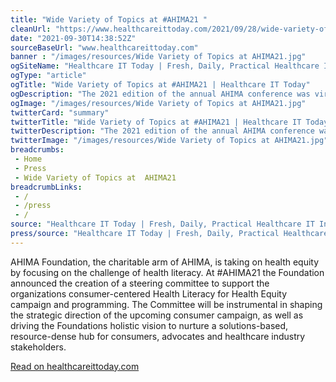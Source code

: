 ```yaml
--- 
title: "Wide Variety of Topics at #AHIMA21 "
cleanUrl: "https://www.healthcareittoday.com/2021/09/28/wide-variety-of-topics-at-ahima21/#comments"
date: "2021-09-30T14:38:52Z"
sourceBaseUrl: "www.healthcareittoday.com"
banner : "/images/resources/Wide Variety of Topics at AHIMA21.jpg"
ogSiteName: "Healthcare IT Today | Fresh, Daily, Practical Healthcare IT Insights"
ogType: "article"
ogTitle: "Wide Variety of Topics at #AHIMA21 | Healthcare IT Today"
ogDescription: "The 2021 edition of the annual AHIMA conference was virtual for the second year in a row. This years event featured a wider array of session topics, a more diverse set of speakers and a different technology platform. It was, in my opinion, even better than last years event from an attendee perspective. David Pogue []"
ogImage: "/images/resources/Wide Variety of Topics at AHIMA21.jpg"
twitterCard: "summary"
twitterTitle: "Wide Variety of Topics at #AHIMA21 | Healthcare IT Today"
twitterDescription: "The 2021 edition of the annual AHIMA conference was virtual for the second year in a row. This years event featured a wider array of session topics, a more diverse set of speakers and a different technology platform. It was, in my opinion, even better than last years event from an attendee perspective. David Pogue []"
twitterImage: "/images/resources/Wide Variety of Topics at AHIMA21.jpg"
breadcrumbs:
 - Home
 - Press
 - Wide Variety of Topics at  AHIMA21
breadcrumbLinks:
 - / 
 - /press
 - / 
source: "Healthcare IT Today | Fresh, Daily, Practical Healthcare IT Insights"
press/source: "Healthcare IT Today | Fresh, Daily, Practical Healthcare IT Insights"
---
```

AHIMA Foundation, the charitable arm of AHIMA, is taking on health equity by focusing on the challenge of health literacy. At #AHIMA21 the Foundation announced the creation of a steering committee to support the organizations consumer-centered Health Literacy for Health Equity campaign and programming. The Committee will be instrumental in shaping the strategic direction of the upcoming consumer campaign, as well as driving the Foundations holistic vision to nurture a solutions-based, resource-dense hub for consumers, advocates and healthcare industry stakeholders.  
  
[Read on healthcareittoday.com](https://www.healthcareittoday.com/2021/09/28/wide-variety-of-topics-at-ahima21/#comments)
